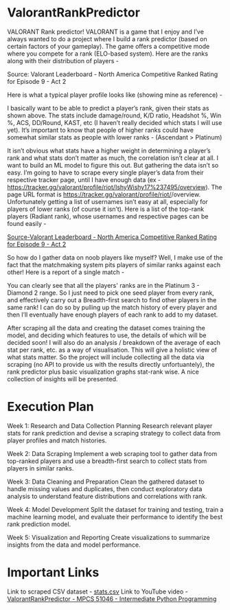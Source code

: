# ValorantRankPredictor

VALORANT Rank predictor! VALORANT is a game that I enjoy and I’ve always wanted to do a project where I build a rank predictor (based on certain factors of your gameplay). The game offers a competitive mode where you compete for a rank (ELO-based system). Here are the ranks along with their distribution of players -

Source: Valorant Leaderboard - North America Competitive Ranked Rating for Episode 9 - Act 2

Here is what a typical player profile looks like (showing mine as reference) -

I basically want to be able to predict a player’s rank, given their stats as shown above. The stats include damage/round, K/D ratio, Headshot %, Win %, ACS, DD/Round, KAST, etc (I haven’t really decided which stats I will use yet). It’s important to know that people of higher ranks could have somewhat similar stats as people with lower ranks - (Ascendant > Platinum)

It isn’t obvious what stats have a higher weight in determining a player’s rank and what stats don’t matter as much, the correlation isn’t clear at all. I want to build an ML model to figure this out. But gathering the data isn’t so easy. I’m going to have to scrape every single player’s data from their respective tracker page, until I have enough data (ex - https://tracker.gg/valorant/profile/riot/IshyWishy17%237495/overview). The page URL format is https://tracker.gg/valorant/profile/riot/<username>/overview. Unfortunately getting a list of usernames isn’t easy at all, especially for players of lower ranks (of course it isn’t). Here is a list of the top-rank players (Radiant rank), whose usernames and respective pages can be found easily -

[Source-Valorant Leaderboard - North America Competitive Ranked Rating for Episode 9 - Act 2](https://tracker.gg/valorant/leaderboards/ranked/pc/default?page=1&region=na&act=dcde7346-4085-de4f-c463-2489ed47983b)

So how do I gather data on noob players like myself? Well, I make use of the fact that the matchmaking system pits players of similar ranks against each other! Here is a report of a single match -

You can clearly see that all the players' ranks are in the Platinum 3 - Diamond 2 range. So I just need to pick one seed player from every rank, and effectively carry out a Breadth-first search to find other players in the same rank! I can do so by pulling up the match history of every player and then I’ll eventually have enough players of each rank to add to my dataset.

After scraping all the data and creating the dataset comes training the model, and deciding which features to use, the details of which will be decided soon! I will also do an analysis / breakdown of the average of each stat per rank, etc. as a way of visualisation. This will give a holistic view of what stats matter. So the project will include collecting all the data via scraping (no API to provide us with the results directly unfortuantely), the rank predictor plus basic visualization graphs stat-rank wise. A nice collection of insights will be presented.

# Execution Plan

Week 1: Research and Data Collection Planning
Research relevant player stats for rank prediction and devise a scraping strategy to collect data from player profiles and match histories.

Week 2: Data Scraping
Implement a web scraping tool to gather data from top-ranked players and use a breadth-first search to collect stats from players in similar ranks.

Week 3: Data Cleaning and Preparation
Clean the gathered dataset to handle missing values and duplicates, then conduct exploratory data analysis to understand feature distributions and correlations with rank.

Week 4: Model Development
Split the dataset for training and testing, train a machine learning model, and evaluate their performance to identify the best rank prediction model.

Week 5: Visualization and Reporting
Create visualizations to summarize insights from the data and model performance.

# Important Links
Link to scraped CSV dataset - [stats.csv](https://drive.google.com/file/d/1dbXNw6d2XM-5Dnyi7WybNUBImCROhaHh/view?usp=sharing)
Link to YouTube video - [ValorantRankPredictor - MPCS 51046 - Intermediate Python Programming](https://www.youtube.com/watch?v=agdqvUUkbKQ)
